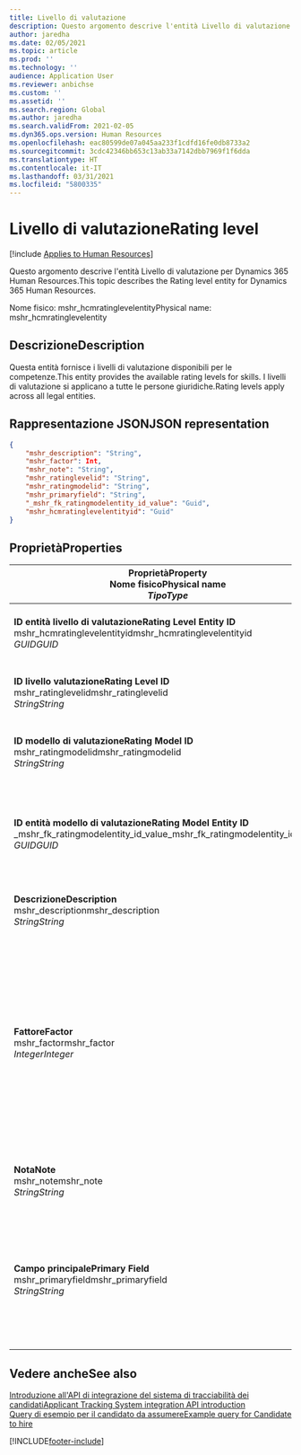 ```yaml
---
title: Livello di valutazione
description: Questo argomento descrive l'entità Livello di valutazione per Dynamics 365 Human Resources.
author: jaredha
ms.date: 02/05/2021
ms.topic: article
ms.prod: ''
ms.technology: ''
audience: Application User
ms.reviewer: anbichse
ms.custom: ''
ms.assetid: ''
ms.search.region: Global
ms.author: jaredha
ms.search.validFrom: 2021-02-05
ms.dyn365.ops.version: Human Resources
ms.openlocfilehash: eac80599de07a045aa233f1cdfd16fe0db8733a2
ms.sourcegitcommit: 3cdc42346bb653c13ab33a7142dbb7969f1f6dda
ms.translationtype: HT
ms.contentlocale: it-IT
ms.lasthandoff: 03/31/2021
ms.locfileid: "5800335"
---
```

# <a name="rating-level"></a><span data-ttu-id="784e7-103">Livello di valutazione</span><span class="sxs-lookup"><span data-stu-id="784e7-103">Rating level</span></span>

[!include [Applies to Human Resources](../includes/applies-to-hr.md)]

<span data-ttu-id="784e7-104">Questo argomento descrive l'entità Livello di valutazione per Dynamics 365 Human Resources.</span><span class="sxs-lookup"><span data-stu-id="784e7-104">This topic describes the Rating level entity for Dynamics 365 Human Resources.</span></span>

<span data-ttu-id="784e7-105">Nome fisico: mshr_hcmratinglevelentity</span><span class="sxs-lookup"><span data-stu-id="784e7-105">Physical name: mshr_hcmratinglevelentity</span></span>

## <a name="description"></a><span data-ttu-id="784e7-106">Descrizione</span><span class="sxs-lookup"><span data-stu-id="784e7-106">Description</span></span>

<span data-ttu-id="784e7-107">Questa entità fornisce i livelli di valutazione disponibili per le competenze.</span><span class="sxs-lookup"><span data-stu-id="784e7-107">This entity provides the available rating levels for skills.</span></span> <span data-ttu-id="784e7-108">I livelli di valutazione si applicano a tutte le persone giuridiche.</span><span class="sxs-lookup"><span data-stu-id="784e7-108">Rating levels apply across all legal entities.</span></span>

## <a name="json-representation"></a><span data-ttu-id="784e7-109">Rappresentazione JSON</span><span class="sxs-lookup"><span data-stu-id="784e7-109">JSON representation</span></span>

```json
{
    "mshr_description": "String",
    "mshr_factor": Int,
    "mshr_note": "String",
    "mshr_ratinglevelid": "String",
    "mshr_ratingmodelid": "String",
    "mshr_primaryfield": "String",
    "_mshr_fk_ratingmodelentity_id_value": "Guid",
    "mshr_hcmratinglevelentityid": "Guid"
}
```

## <a name="properties"></a><span data-ttu-id="784e7-110">Proprietà</span><span class="sxs-lookup"><span data-stu-id="784e7-110">Properties</span></span>

| <span data-ttu-id="784e7-111">Proprietà</span><span class="sxs-lookup"><span data-stu-id="784e7-111">Property</span></span><br><span data-ttu-id="784e7-112">**Nome fisico**</span><span class="sxs-lookup"><span data-stu-id="784e7-112">**Physical name**</span></span><br><span data-ttu-id="784e7-113">**_Tipo_**</span><span class="sxs-lookup"><span data-stu-id="784e7-113">**_Type_**</span></span> | <span data-ttu-id="784e7-114">Utilizza</span><span class="sxs-lookup"><span data-stu-id="784e7-114">Use</span></span> | <span data-ttu-id="784e7-115">Descrizione</span><span class="sxs-lookup"><span data-stu-id="784e7-115">Description</span></span> |
| --- | --- | --- |
| <span data-ttu-id="784e7-116">**ID entità livello di valutazione**</span><span class="sxs-lookup"><span data-stu-id="784e7-116">**Rating Level Entity ID**</span></span><br><span data-ttu-id="784e7-117">mshr_hcmratinglevelentityid</span><span class="sxs-lookup"><span data-stu-id="784e7-117">mshr_hcmratinglevelentityid</span></span><br><span data-ttu-id="784e7-118">*GUID*</span><span class="sxs-lookup"><span data-stu-id="784e7-118">*GUID*</span></span> | <span data-ttu-id="784e7-119">Sola lettura</span><span class="sxs-lookup"><span data-stu-id="784e7-119">Read-only</span></span><br><span data-ttu-id="784e7-120">Richiesto</span><span class="sxs-lookup"><span data-stu-id="784e7-120">Required</span></span><br><span data-ttu-id="784e7-121">Generato dal sistema</span><span class="sxs-lookup"><span data-stu-id="784e7-121">System-generated</span></span> | <span data-ttu-id="784e7-122">L'identificatore univoco generato dal sistema per il livello.</span><span class="sxs-lookup"><span data-stu-id="784e7-122">The system-generated unique identifier for the level.</span></span> |
| <span data-ttu-id="784e7-123">**ID livello valutazione**</span><span class="sxs-lookup"><span data-stu-id="784e7-123">**Rating Level ID**</span></span><br><span data-ttu-id="784e7-124">mshr_ratinglevelid</span><span class="sxs-lookup"><span data-stu-id="784e7-124">mshr_ratinglevelid</span></span><br><span data-ttu-id="784e7-125">*String*</span><span class="sxs-lookup"><span data-stu-id="784e7-125">*String*</span></span> | <span data-ttu-id="784e7-126">Lettura/scrittura</span><span class="sxs-lookup"><span data-stu-id="784e7-126">Read/write</span></span><br><span data-ttu-id="784e7-127">Richiesto</span><span class="sxs-lookup"><span data-stu-id="784e7-127">Required</span></span> | <span data-ttu-id="784e7-128">Identificatore univoco leggibile dall'utente per il livello.</span><span class="sxs-lookup"><span data-stu-id="784e7-128">User-readable unique identifier for the level.</span></span> |
| <span data-ttu-id="784e7-129">**ID modello di valutazione**</span><span class="sxs-lookup"><span data-stu-id="784e7-129">**Rating Model ID**</span></span><br><span data-ttu-id="784e7-130">mshr_ratingmodelid</span><span class="sxs-lookup"><span data-stu-id="784e7-130">mshr_ratingmodelid</span></span><br><span data-ttu-id="784e7-131">*String*</span><span class="sxs-lookup"><span data-stu-id="784e7-131">*String*</span></span> | <span data-ttu-id="784e7-132">Lettura/scrittura</span><span class="sxs-lookup"><span data-stu-id="784e7-132">Read/write</span></span><br><span data-ttu-id="784e7-133">Richiesto</span><span class="sxs-lookup"><span data-stu-id="784e7-133">Required</span></span> | <span data-ttu-id="784e7-134">Il modello di valutazione a cui appartiene il livello di valutazione.</span><span class="sxs-lookup"><span data-stu-id="784e7-134">The rating model to which the rating level belongs.</span></span> |
| <span data-ttu-id="784e7-135">**ID entità modello di valutazione**</span><span class="sxs-lookup"><span data-stu-id="784e7-135">**Rating Model Entity ID**</span></span><br><span data-ttu-id="784e7-136">_mshr_fk_ratingmodelentity_id_value</span><span class="sxs-lookup"><span data-stu-id="784e7-136">_mshr_fk_ratingmodelentity_id_value</span></span><br><span data-ttu-id="784e7-137">*GUID*</span><span class="sxs-lookup"><span data-stu-id="784e7-137">*GUID*</span></span> | <span data-ttu-id="784e7-138">Sola lettura</span><span class="sxs-lookup"><span data-stu-id="784e7-138">Read-only</span></span><br><span data-ttu-id="784e7-139">Richiesto</span><span class="sxs-lookup"><span data-stu-id="784e7-139">Required</span></span><br><span data-ttu-id="784e7-140">Chiave esterna: mshr_hcmratingmodelentityid di mshr_hcmratingmodelentity</span><span class="sxs-lookup"><span data-stu-id="784e7-140">Foreign key: mshr_hcmratingmodelentityid of mshr_hcmratingmodelentity</span></span> | <span data-ttu-id="784e7-141">L'identificatore generato dal sistema per il modello di valutazione a cui appartiene il livello di valutazione.</span><span class="sxs-lookup"><span data-stu-id="784e7-141">The system-generated identifier for the rating model to which the rating level belongs.</span></span> |
| <span data-ttu-id="784e7-142">**Descrizione**</span><span class="sxs-lookup"><span data-stu-id="784e7-142">**Description**</span></span><br><span data-ttu-id="784e7-143">mshr_description</span><span class="sxs-lookup"><span data-stu-id="784e7-143">mshr_description</span></span><br><span data-ttu-id="784e7-144">*String*</span><span class="sxs-lookup"><span data-stu-id="784e7-144">*String*</span></span> | <span data-ttu-id="784e7-145">Lettura/scrittura</span><span class="sxs-lookup"><span data-stu-id="784e7-145">Read/write</span></span><br><span data-ttu-id="784e7-146">Richiesto</span><span class="sxs-lookup"><span data-stu-id="784e7-146">Required</span></span> | <span data-ttu-id="784e7-147">La descrizione del livello di valutazione.</span><span class="sxs-lookup"><span data-stu-id="784e7-147">The description of the rating level.</span></span> |
| <span data-ttu-id="784e7-148">**Fattore**</span><span class="sxs-lookup"><span data-stu-id="784e7-148">**Factor**</span></span><br><span data-ttu-id="784e7-149">mshr_factor</span><span class="sxs-lookup"><span data-stu-id="784e7-149">mshr_factor</span></span><br><span data-ttu-id="784e7-150">*Integer*</span><span class="sxs-lookup"><span data-stu-id="784e7-150">*Integer*</span></span> | <span data-ttu-id="784e7-151">Lettura/scrittura</span><span class="sxs-lookup"><span data-stu-id="784e7-151">Read/write</span></span><br><span data-ttu-id="784e7-152">Richiesto</span><span class="sxs-lookup"><span data-stu-id="784e7-152">Required</span></span> | <span data-ttu-id="784e7-153">Il fattore per il livello di valutazione.</span><span class="sxs-lookup"><span data-stu-id="784e7-153">The factor for the rating level.</span></span> <span data-ttu-id="784e7-154">Quando si confrontano gli articoli con un numero di livelli di valutazione diversi, il fattore viene utilizzato per normalizzare i punteggi.</span><span class="sxs-lookup"><span data-stu-id="784e7-154">When you compare items with a different number of rating levels, the factor is used to normalize the scores.</span></span> <span data-ttu-id="784e7-155">Il valore deve essere un numero intero compreso tra 0 e 9.</span><span class="sxs-lookup"><span data-stu-id="784e7-155">The value must be an integer between 0 and 9.</span></span> |
| <span data-ttu-id="784e7-156">**Nota**</span><span class="sxs-lookup"><span data-stu-id="784e7-156">**Note**</span></span><br><span data-ttu-id="784e7-157">mshr_note</span><span class="sxs-lookup"><span data-stu-id="784e7-157">mshr_note</span></span><br><span data-ttu-id="784e7-158">*String*</span><span class="sxs-lookup"><span data-stu-id="784e7-158">*String*</span></span> | <span data-ttu-id="784e7-159">Lettura/scrittura</span><span class="sxs-lookup"><span data-stu-id="784e7-159">Read/write</span></span><br><span data-ttu-id="784e7-160">Facoltativo</span><span class="sxs-lookup"><span data-stu-id="784e7-160">Optional</span></span> | <span data-ttu-id="784e7-161">Eventuali note associate al livello di valutazione.</span><span class="sxs-lookup"><span data-stu-id="784e7-161">Any notes associated with the rating level.</span></span> |
| <span data-ttu-id="784e7-162">**Campo principale**</span><span class="sxs-lookup"><span data-stu-id="784e7-162">**Primary Field**</span></span><br><span data-ttu-id="784e7-163">mshr_primaryfield</span><span class="sxs-lookup"><span data-stu-id="784e7-163">mshr_primaryfield</span></span><br><span data-ttu-id="784e7-164">*String*</span><span class="sxs-lookup"><span data-stu-id="784e7-164">*String*</span></span> | <span data-ttu-id="784e7-165">Sola lettura</span><span class="sxs-lookup"><span data-stu-id="784e7-165">Read-only</span></span><br><span data-ttu-id="784e7-166">Richiesto</span><span class="sxs-lookup"><span data-stu-id="784e7-166">Required</span></span> | <span data-ttu-id="784e7-167">Campo da utilizzare come un identificatore principale del record dell'entità.</span><span class="sxs-lookup"><span data-stu-id="784e7-167">Field to be used as an identifier of the entity record.</span></span> <span data-ttu-id="784e7-168">Combinazione di ID livello di valutazione e ID modello di valutazione.</span><span class="sxs-lookup"><span data-stu-id="784e7-168">Combination of rating level ID and rating model ID.</span></span> |

## <a name="see-also"></a><span data-ttu-id="784e7-169">Vedere anche</span><span class="sxs-lookup"><span data-stu-id="784e7-169">See also</span></span>

[<span data-ttu-id="784e7-170">Introduzione all'API di integrazione del sistema di tracciabilità dei candidati</span><span class="sxs-lookup"><span data-stu-id="784e7-170">Applicant Tracking System integration API introduction</span></span>](hr-admin-integration-ats-api-introduction.md)<br>
[<span data-ttu-id="784e7-171">Query di esempio per il candidato da assumere</span><span class="sxs-lookup"><span data-stu-id="784e7-171">Example query for Candidate to hire</span></span>](hr-admin-integration-ats-api-candidate-to-hire-example-query.md)



[!INCLUDE[footer-include](../includes/footer-banner.md)]